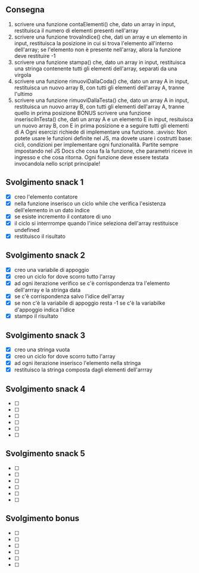 ## Consegna
1. scrivere una funzione contaElementi() che, dato un array in input, restituisca il numero di elementi presenti nell'array
2. scrivere una funzione trovaIndice() che, dati un array e un elemento in input, restituisca la posizione in cui si trova l'elemento all'interno dell'array; se l'elemento non è presente nell'array, allora la funzione deve restituire -1
3. scrivere una funzione stampa() che, dato un array in input, restituisca una stringa contenente tutti gli elementi dell'array, separati da una virgola
4. scrivere una funzione rimuoviDallaCoda() che, dato un array A in input, restituisca un nuovo array B, con tutti gli elementi dell'array A, tranne l'ultimo
5. scrivere una funzione rimuoviDallaTesta() che, dato un array A in input, restituisca un nuovo array B, con tutti gli elementi dell'array A, tranne quello in prima posizione
BONUS
scrivere una funzione inserisciInTesta() che, dati un array A e un elemento E in input, resituisca un nuovo array B, con E in prima posizione e a seguire tutti gli elementi di A
Ogni esercizi richiede di implementare una funzione.
:avviso: Non potete usare le funzioni definite nel JS, ma dovete usare i costrutti base: cicli, condizioni per implementare ogni funzionalità.
Partite sempre impostando nel JS Docs che cosa fa la funzione, che parametri riceve in ingresso e che cosa ritorna.
Ogni funzione deve essere testata invocandola nello script principale!

## Svolgimento snack 1
- [x] creo l'elemento contatore
- [x] nella funzione inserisco un ciclo while che verifica l'esistenza dell'elemento in un dato indice
- [x] se esiste incremento il contatore di uno
- [x] il ciclo si interrrompe quando l'inice seleziona dell'array restituisce undefined
- [x] restituisco il risultato 
## Svolgimento snack 2
- [x] creo una variabile di appoggio
- [x] creo un ciclo for dove scorro tutto l'array
- [x] ad ogni iterazione verifico se c'è corrispondenza tra l'elemento dell'arrray e la stringa data
- [x] se c'è corrispondenza salvo l'idice dell'array
- [x] se non c'è la variabile di appoggio resta -1 se c'è la variabilke d'appoggio indica l'idice
- [x] stampo il risultato
## Svolgimento snack 3
- [x] creo una stringa vuota
- [x] creo un ciclo for dove scorro tutto l'array
- [x] ad ogni iterazione inserisco l'elemento nella stringa
- [x] restituisco la stringa composta dagli elementi dell'arrray
## Svolgimento snack 4
- [ ] 
- [ ] 
- [ ] 
- [ ] 
- [ ] 
- [ ] 
## Svolgimento snack 5
- [ ] 
- [ ] 
- [ ] 
- [ ] 
- [ ] 
- [ ] 
## Svolgimento bonus
- [ ] 
- [ ] 
- [ ] 
- [ ] 
- [ ] 
- [ ] 
